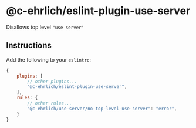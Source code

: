 # @c-ehrlich/eslint-plugin-use-server

Disallows top level `"use server'`

## Instructions

Add the following to your `eslintrc`:

```js
{
    plugins: [
        // other plugins...
        "@c-ehrlich/eslint-plugin-use-server",
    ],
    rules: {
        // other rules...
        "@c-ehrlich/use-server/no-top-level-use-server": "error",
    }
}
